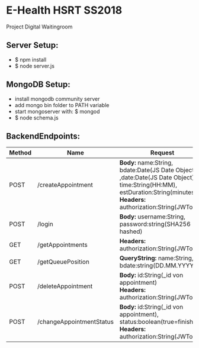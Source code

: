 # E-Health HSRT SS2018
Project Digital Waitingroom

## Server Setup:
* $ npm install
* $ node server.js

## MongoDB Setup:
* install mongodb community server
* add mongo bin folder to PATH variable
* start mongoserver with: $ mongod
* $ node schema.js

## BackendEndpoints:

| Method        | Name               | Request  | Response |
| ------------- | ------------------ | -------- | -------- |
| POST          | /createAppointment | **Body:** name:String, bdate:Date(JS Date Object) ,date:Date(JS Date Object), time:String(HH:MM), estDuration:String(minutes) </br> **Headers:** authorization:String(JWToken) | HTTP Status code: 200 OK |
| POST          | /login             | **Body:** username:String, password:string(SHA256 hashed) | 200 OK + JWToken |
| GET           | /getAppointments   | **Headers:** authorization:String(JWToken) | Appointment[] |
| GET           | /getQueuePosition  | **QueryString:** name:String, bdate:string(DD.MM.YYYY)  | Queueposition:int |
| POST		      | /deleteAppointment | **Body:** id:String(_id von appointment) </br> **Headers:** authorization:String(JWToken)| 200 OK |
| POST          | /changeAppointmentStatus | **Body:** id:String(_id von appointment), status:boolean(true=finished)</br>**Headers:** authorization:String(JWToken)| 200 OK |
